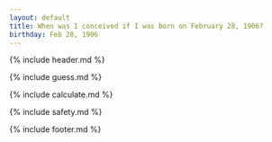 ```yaml
---
layout: default
title: When was I conceived if I was born on February 28, 1906?
birthday: Feb 28, 1906
---
```


{% include header.md %}

{% include guess.md %}

{% include calculate.md %}

{% include safety.md %}

{% include footer.md %}



